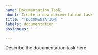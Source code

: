 ```yaml
---
name: Documentation Task
about: Create a new documentation task
title: "[DOCUMENTATION] "
labels: documentation
assignees: ''

---
```


Describe the documentation task here.
